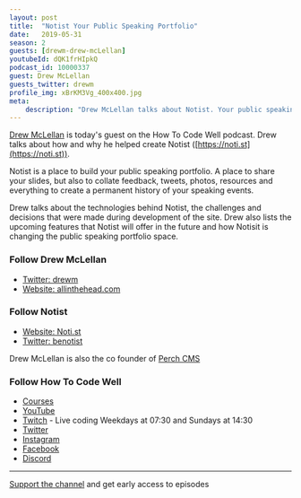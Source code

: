 ```yaml
---
layout: post
title:  "Notist Your Public Speaking Portfolio"
date:   2019-05-31
season: 2
guests: [drewm-drew-mcLellan]
youtubeId: dQK1frHIpkQ
podcast_id: 10000337
guest: Drew McLellan
guests_twitter: drewm
profile_img: xBrKM3Vg_400x400.jpg
meta:
    description: "Drew McLellan talks about Notist. Your public speaking portfolio"
---
```


[Drew McLellan](https://twitter.com/drewm) is today's guest on the How To Code Well podcast. Drew talks about how and why he helped create Notist ([https://noti.st](https://noti.st)). 

Notist is a place to build your public speaking portfolio. A place to share your slides, but also to collate feedback, tweets, photos, resources and everything to create a permanent history of your speaking events.

Drew talks about the technologies behind Notist, the challenges and decisions that were made during development of the site. Drew also lists the upcoming features that Notist will offer in the future and how Notisit is changing the public speaking portfolio space.

### Follow Drew McLellan
- [Twitter: drewm](https://twitter.com/drewm) 
- [Website: allinthehead.com](allinthehead.com) 

### Follow Notist
- [Website: Noti.st](https://noti.st) 
- [Twitter: benotist](https://twitter.com/benotist)

Drew McLellan is also the co founder of [Perch CMS](https://grabaperch.com)

### Follow How To Code Well
- [Courses](http://howtocodewell.net)
- [YouTube](http://youtube.com/howtocodewell)
- [Twitch](http://twitch.tv/howtocodewell) - Live coding Weekdays at 07:30 and Sundays at 14:30
- [Twitter](https://twitter.com/howtocodewell)
- [Instagram](http://instagram.com/howtocodewell/)
- [Facebook](http://facebook.com/howtocodewell/)
- [Discord](http://howtocodewell.net/discord)

-------------------------------

[Support the channel](https://www.patreon.com/howToCodeWell) and get early access to episodes

